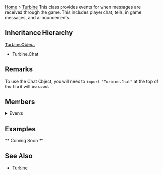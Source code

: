 <a href="index">Home</a> > <a href="turbine">Turbine</a>
This class provides events for when messages are received through the game. This includes player chat, tells, in game messages, and announcements.

## Inheritance Hierarchy
<a href="turbine.object">Turbine.Object</a>
* Turbine.Chat

## Remarks
To use the Chat Object, you will need to `import "Turbine.Chat"` at the top of the file it will be used.

## Members
<details><summary>Events</summary>
* <a href="turbine.chat.received">Received</a>
</details>

## Examples
** Coming Soon **

## See Also
* <a href="turbine">Turbine</a>